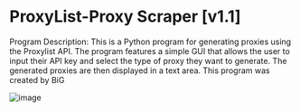 # ProxyList-Proxy Scraper [v1.1]
Program Description: This is a Python program for generating proxies using the Proxylist API. The program features a simple GUI that allows the user to input their API key and select the type of proxy they want to generate. The generated proxies are then displayed in a text area. This program was created by BiG 

  ![image](https://user-images.githubusercontent.com/71230633/230744680-a5f9db9e-cdf7-4f50-a981-129456eb8e45.png)

